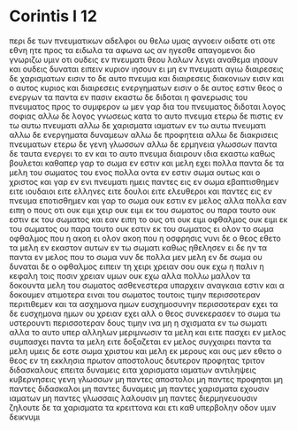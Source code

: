 # Corintis I 12
περι δε των πνευματικων αδελφοι ου θελω υμας αγνοειν
οιδατε οτι οτε εθνη ητε προς τα ειδωλα τα αφωνα ως αν ηγεσθε απαγομενοι 
διο γνωριζω υμιν οτι ουδεις εν πνευματι θεου λαλων λεγει αναθεμα ιησουν και ουδεις δυναται ειπειν κυριον ιησουν ει μη εν πνευματι αγιω
διαιρεσεις δε χαρισματων εισιν το δε αυτο πνευμα
και διαιρεσεις διακονιων εισιν και ο αυτος κυριος
και διαιρεσεις ενεργηματων εισιν ο δε αυτος εστιν θεος ο ενεργων τα παντα εν πασιν
εκαστω δε διδοται η φανερωσις του πνευματος προς το συμφερον
ω μεν γαρ δια του πνευματος διδοται λογος σοφιας αλλω δε λογος γνωσεως κατα το αυτο πνευμα
ετερω δε πιστις εν τω αυτω πνευματι αλλω δε χαρισματα ιαματων εν τω αυτω πνευματι
αλλω δε ενεργηματα δυναμεων αλλω δε προφητεια αλλω δε διακρισεις πνευματων ετερω δε γενη γλωσσων αλλω δε ερμηνεια γλωσσων
παντα δε ταυτα ενεργει το εν και το αυτο πνευμα διαιρουν ιδια εκαστω καθως βουλεται
καθαπερ γαρ το σωμα εν εστιν και μελη εχει πολλα παντα δε τα μελη του σωματος του ενος πολλα οντα εν εστιν σωμα ουτως και ο χριστος
και γαρ εν ενι πνευματι ημεις παντες εις εν σωμα εβαπτισθημεν ειτε ιουδαιοι ειτε ελληνες ειτε δουλοι ειτε ελευθεροι και παντες εις εν πνευμα εποτισθημεν
και γαρ το σωμα ουκ εστιν εν μελος αλλα πολλα
εαν ειπη ο πους οτι ουκ ειμι χειρ ουκ ειμι εκ του σωματος ου παρα τουτο ουκ εστιν εκ του σωματος
και εαν ειπη το ους οτι ουκ ειμι οφθαλμος ουκ ειμι εκ του σωματος ου παρα τουτο ουκ εστιν εκ του σωματος
ει ολον το σωμα οφθαλμος που η ακοη ει ολον ακοη που η οσφρησις
νυνι δε ο θεος εθετο τα μελη εν εκαστον αυτων εν τω σωματι καθως ηθελησεν 
ει δε ην τα παντα εν μελος που το σωμα
νυν δε πολλα μεν μελη εν δε σωμα
ου δυναται δε ο οφθαλμος ειπειν τη χειρι χρειαν σου ουκ εχω η παλιν η κεφαλη τοις ποσιν χρειαν υμων ουκ εχω
αλλα πολλω μαλλον τα δοκουντα μελη του σωματος ασθενεστερα υπαρχειν αναγκαια εστιν
και α δοκουμεν ατιμοτερα ειναι του σωματος τουτοις τιμην περισσοτεραν περιτιθεμεν και τα ασχημονα ημων ευσχημοσυνην περισσοτεραν εχει
τα δε ευσχημονα ημων ου χρειαν εχει αλλ ο θεος συνεκερασεν το σωμα τω υστερουντι περισσοτεραν δους τιμην
ινα μη η σχισματα εν τω σωματι αλλα το αυτο υπερ αλληλων μεριμνωσιν τα μελη
και ειτε πασχει εν μελος συμπασχει παντα τα μελη ειτε δοξαζεται εν μελος συγχαιρει παντα τα μελη
υμεις δε εστε σωμα χριστου και μελη εκ μερους
και ους μεν εθετο ο θεος εν τη εκκλησια πρωτον αποστολους δευτερον προφητας τριτον διδασκαλους επειτα δυναμεις ειτα χαρισματα ιαματων αντιληψεις κυβερνησεις γενη γλωσσων
μη παντες αποστολοι μη παντες προφηται μη παντες διδασκαλοι μη παντες δυναμεις
μη παντες χαρισματα εχουσιν ιαματων μη παντες γλωσσαις λαλουσιν μη παντες διερμηνευουσιν
ζηλουτε δε τα χαρισματα τα κρειττονα και ετι καθ υπερβολην οδον υμιν δεικνυμι
